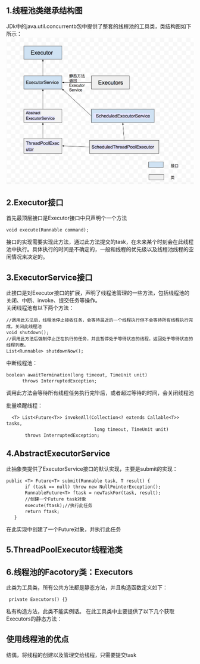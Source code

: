 ## 1.线程池类继承结构图
JDk中的java.util.concurrentb包中提供了整套的线程池的工具类，类结构图如下所示：
![](https://github.com/VitasYuan/Blog/blob/master/pictures/concurrent1-2.png)  

## 2.Executor接口
首先最顶层接口是Executor接口中只声明个一个方法  

    void execute(Runnable command);
接口的实现需要实现此方法，通过此方法提交的task，在未来某个时刻会在此线程池中执行。具体执行的时间是不确定的，一般和线程的优先级以及线程池线程的空闲情况来决定的。  
## 3.ExecutorService接口
此接口是对Executor接口的扩展，声明了线程池管理的一些方法，包括线程池的关闭、中断、invoke、提交任务等操作。  
关闭线程池有以下两个方法：  

    //调用此方法后，线程池停止接收任务，会等待最近的一个线程执行但不会等待所有线程执行完成，关闭此线程池
    void shutdown();
    //调用此方法后强制停止正在执行的任务，并且暂停处于等待状态的线程，返回处于等待状态的线程列表。
    List<Runnable> shutdownNow();

中断线程池：

    boolean awaitTermination(long timeout, TimeUnit unit)
          throws InterruptedException;
调用此方法会等待所有线程任务执行完毕后，或者超过等待的时间，会关闭线程池

批量唤醒线程：

      <T> List<Future<T>> invokeAll(Collection<? extends Callable<T>> tasks,
                                     long timeout, TimeUnit unit)
           throws InterruptedException;

## 4.AbstractExecutorService
此抽象类提供了ExecutorService接口的默认实现，主要是submit的实现：  

    public <T> Future<T> submit(Runnable task, T result) {
           if (task == null) throw new NullPointerException();
           RunnableFuture<T> ftask = newTaskFor(task, result);
           //创建一个Future task对象
           execute(ftask);//执行此任务
           return ftask;
       }
在此实现中创建了一个Future对象，并执行此任务
## 5.ThreadPoolExecutor线程池类


## 6.线程池的Facotory类：Executors
此类为工具类，所有公共方法都是静态方法，并且构造函数定义如下：

     private Executors() {}
私有构造方法，此类不能实例话。
在此工具类中主要提供了以下几个获取Executors的静态方法：



## 使用线程池的优点
结偶，将线程的创建以及管理交给线程，只需要提交task
